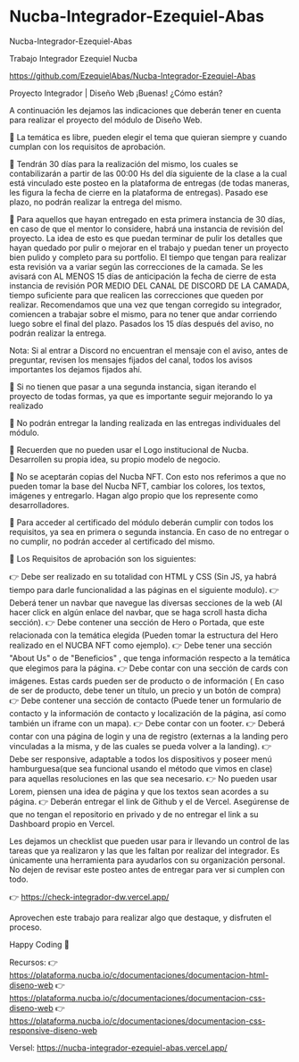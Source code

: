 # Nucba-Integrador-Ezequiel-Abas 

Nucba-Integrador-Ezequiel-Abas 

Trabajo Integrador Ezequiel Nucba

https://github.com/EzequielAbas/Nucba-Integrador-Ezequiel-Abas

Proyecto Integrador | Diseño Web
¡Buenas! ¿Cómo están?

A continuación les dejamos las indicaciones que deberán tener en cuenta para realizar el proyecto del módulo de Diseño Web.

🔗 La temática es libre, pueden elegir el tema que quieran siempre y cuando cumplan con los requisitos de aprobación.

🔗 Tendrán 30 días para la realización del mismo, los cuales se contabilizarán a partir de las 00:00 Hs del día siguiente de la clase a la cual está vinculado este posteo en la plataforma de entregas (de todas maneras, les figura la fecha de cierre en la plataforma de entregas). Pasado ese plazo, no podrán realizar la entrega del mismo.

🔗 Para aquellos que hayan entregado en esta primera instancia de 30 días, en caso de que el mentor lo considere, habrá una instancia de revisión del proyecto. La idea de esto es que puedan terminar de pulir los detalles que hayan quedado por pulir o mejorar en el trabajo y puedan tener un proyecto bien pulido y completo para su portfolio. El tiempo que tengan para realizar esta revisión va a variar según las correcciones de la camada. Se les avisará con AL MENOS 15 días de anticipación la fecha de cierre de esta instancia de revisión POR MEDIO DEL CANAL DE DISCORD DE LA CAMADA, tiempo suficiente para que realicen las correcciones que queden por realizar. Recomendamos que una vez que tengan corregido su integrador, comiencen a trabajar sobre el mismo, para no tener que andar corriendo luego sobre el final del plazo. Pasados los 15 días después del aviso, no podrán realizar la entrega.

Nota: Si al entrar a Discord no encuentran el mensaje con el aviso, antes de preguntar, revisen los mensajes fijados del canal, todos los avisos importantes los dejamos fijados ahí.


🔗 Si no tienen que pasar a una segunda instancia, sigan iterando el proyecto de todas formas, ya que es importante seguir mejorando lo ya realizado

🔗 No podrán entregar la landing realizada en las entregas individuales del módulo.

🔗 Recuerden que no pueden usar el Logo institucional de Nucba. Desarrollen su propia idea, su propio modelo de negocio.

🔗 No se aceptarán copias del Nucba NFT. Con esto nos referimos a que no pueden tomar la base del Nucba NFT, cambiar los colores, los textos, imágenes y entregarlo. Hagan algo propio que los represente como desarrolladores.

🔗 Para acceder al certificado del módulo deberán cumplir con todos los requisitos, ya sea en primera o segunda instancia. En caso de no entregar o no cumplir, no podrán acceder al certificado del mismo.

🔗 Los Requisitos de aprobación son los siguientes:

👉 Debe ser realizado en su totalidad con HTML y CSS (Sin JS, ya habrá tiempo para darle funcionalidad a las páginas en el siguiente modulo).
👉 Deberá tener un navbar que navegue las diversas secciones de la web (Al hacer click en algún enlace del navbar, que se haga scroll hasta dicha sección).
👉 Debe contener una sección de Hero o Portada, que este relacionada con la temática elegida (Pueden tomar la estructura del Hero realizado en el NUCBA NFT como ejemplo).
👉 Debe tener una sección "About Us" o de "Beneficios" , que tenga información respecto a la temática que elegimos para la página.
👉 Debe contar con una sección de cards con imágenes. Estas cards pueden ser de producto o de información ( En caso de ser de producto, debe tener un título, un precio y un botón de compra)
👉 Debe contener una sección de contacto (Puede tener un formulario de contacto y la información de contacto y localización de la página, así como también un iframe con un mapa).
👉 Debe contar con un footer.
👉 Deberá contar con una página de login y una de registro (externas a la landing pero vinculadas a la misma, y de las cuales se pueda volver a la landing).
👉 Debe ser responsive, adaptable a todos los dispositivos y poseer menú hamburguesa(que sea funcional usando el método que vimos en clase) para aquellas resoluciones en las que sea necesario.
👉 No pueden usar Lorem, piensen una idea de página y que los textos sean acordes a su página.
👉 Deberán entregar el link de Github y el de Vercel. Asegúrense de que no tengan el repositorio en privado y de no entregar el link a su Dashboard propio en Vercel.

Les dejamos un checklist que pueden usar para ir llevando un control de las tareas que ya realizaron y las que les faltan por realizar del integrador. Es únicamente una herramienta para ayudarlos con su organización personal. No dejen de revisar este posteo antes de entregar para ver si cumplen con todo.

👉  https://check-integrador-dw.vercel.app/

Aprovechen este trabajo para realizar algo que destaque, y disfruten el proceso.

Happy Coding 🚀

Recursos:
👉  https://plataforma.nucba.io/c/documentaciones/documentacion-html-diseno-web
👉  https://plataforma.nucba.io/c/documentaciones/documentacion-css-diseno-web
👉  https://plataforma.nucba.io/c/documentaciones/documentacion-css-responsive-diseno-web

Versel:
https://nucba-integrador-ezequiel-abas.vercel.app/

